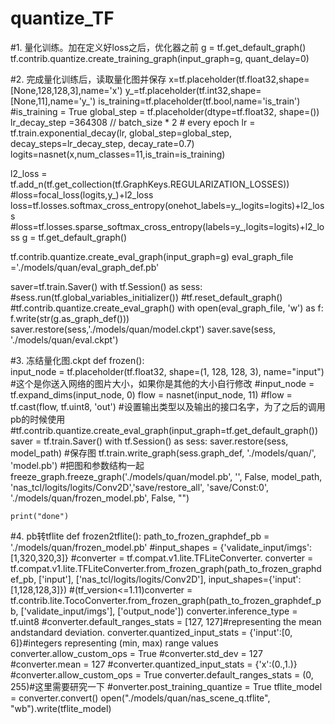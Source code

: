 # quantize_TF

#1. 量化训练。加在定义好loss之后，优化器之前
g = tf.get_default_graph()
tf.contrib.quantize.create_training_graph(input_graph=g, quant_delay=0)

#2. 完成量化训练后，读取量化图并保存
x=tf.placeholder(tf.float32,shape=[None,128,128,3],name='x')
y_=tf.placeholder(tf.int32,shape=[None,11],name='y_')
is_training=tf.placeholder(tf.bool,name='is_train')
#is_training = True
global_step = tf.placeholder(dtype=tf.float32, shape=())
lr_decay_step =364308 // batch_size * 2 # every epoch
lr = tf.train.exponential_decay(lr, global_step=global_step, decay_steps=lr_decay_step, decay_rate=0.7)
logits=nasnet(x,num_classes=11,is_train=is_training)

l2_loss = tf.add_n(tf.get_collection(tf.GraphKeys.REGULARIZATION_LOSSES))
#loss=focal_loss(logits,y_)+l2_loss
loss=tf.losses.softmax_cross_entropy(onehot_labels=y_,logits=logits)+l2_loss
#loss=tf.losses.sparse_softmax_cross_entropy(labels=y_,logits=logits)+l2_loss
g = tf.get_default_graph()

tf.contrib.quantize.create_eval_graph(input_graph=g)
eval_graph_file ='./models/quan/eval_graph_def.pb'

saver=tf.train.Saver()
with tf.Session() as sess:
    #sess.run(tf.global_variables_initializer())
    #tf.reset_default_graph()
    #tf.contrib.quantize.create_eval_graph()
    with open(eval_graph_file, 'w') as f:
        f.write(str(g.as_graph_def()))
    saver.restore(sess,'./models/quan/model.ckpt')
    saver.save(sess, './models/quan/eval.ckpt')

#3. 冻结量化图.ckpt
def frozen():    
    input_node = tf.placeholder(tf.float32, shape=(1, 128, 128, 3), name="input") #这个是你送入网络的图片大小，如果你是其他的大小自行修改
    #input_node = tf.expand_dims(input_node, 0)
    flow = nasnet(input_node, 11)
    #flow = tf.cast(flow, tf.uint8, 'out') #设置输出类型以及输出的接口名字，为了之后的调用pb的时候使用
    #tf.contrib.quantize.create_eval_graph(input_graph=tf.get_default_graph())
    saver = tf.train.Saver()
    with tf.Session() as sess:
        saver.restore(sess, model_path)
        #保存图
        tf.train.write_graph(sess.graph_def, './models/quan/', 'model.pb')
        #把图和参数结构一起
        freeze_graph.freeze_graph('./models/quan/model.pb', '', False, model_path, 'nas_tcl/logits/logits/Conv2D','save/restore_all', 'save/Const:0', './models/quan/frozen_model.pb', False, "")

    print("done")
    
#4. pb转tflite
def frozen2tflite():
    path_to_frozen_graphdef_pb = './models/quan/frozen_model.pb'
    #input_shapes = {'validate_input/imgs':[1,320,320,3]}
    #converter = tf.compat.v1.lite.TFLiteConverter.
    converter = tf.compat.v1.lite.TFLiteConverter.from_frozen_graph(path_to_frozen_graphdef_pb, ['input'], ['nas_tcl/logits/logits/Conv2D'], input_shapes={'input':[1,128,128,3]})
    #(tf_version<=1.11)converter = tf.contrib.lite.TocoConverter.from_frozen_graph(path_to_frozen_graphdef_pb, ['validate_input/imgs'], ['output_node'])
    converter.inference_type = tf.uint8
    #converter.default_ranges_stats = [127, 127]#representing the mean andstandard deviation.
    converter.quantized_input_stats = {'input':[0, 6]}#integers representing (min, max) range values
    converter.allow_custom_ops = True
    #converter.std_dev = 127
    #converter.mean = 127
    #converter.quantized_input_stats = {'x':(0.,1.)}
    #converter.allow_custom_ops = True
    converter.default_ranges_stats = (0, 255)#这里需要研究一下
    #onverter.post_training_quantize = True
    tflite_model = converter.convert()
    open("./models/quan/nas_scene_q.tflite", "wb").write(tflite_model)
